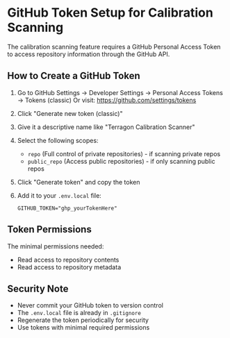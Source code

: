 # GitHub Token Setup for Calibration Scanning

The calibration scanning feature requires a GitHub Personal Access Token to access repository information through the GitHub API.

## How to Create a GitHub Token

1. Go to GitHub Settings → Developer Settings → Personal Access Tokens → Tokens (classic)
   Or visit: https://github.com/settings/tokens

2. Click "Generate new token (classic)"

3. Give it a descriptive name like "Terragon Calibration Scanner"

4. Select the following scopes:
   - `repo` (Full control of private repositories) - if scanning private repos
   - `public_repo` (Access public repositories) - if only scanning public repos

5. Click "Generate token" and copy the token

6. Add it to your `.env.local` file:
   ```
   GITHUB_TOKEN="ghp_yourTokenHere"
   ```

## Token Permissions

The minimal permissions needed:
- Read access to repository contents
- Read access to repository metadata

## Security Note

- Never commit your GitHub token to version control
- The `.env.local` file is already in `.gitignore`
- Regenerate the token periodically for security
- Use tokens with minimal required permissions